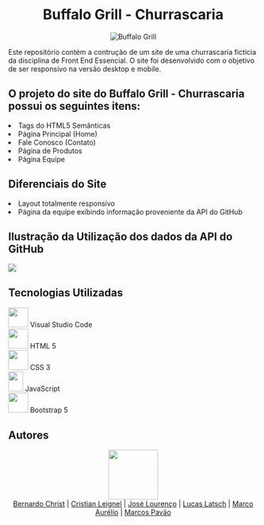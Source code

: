<!DOCTYPE html>
<html>


<body>
  <h1 align="center">Buffalo Grill - Churrascaria</h1>
  <div align="center">
    <img src="https://github.com/leignel/TrabFinalFrontEnd/assets/141193350/d3d63a06-8ebd-43ad-91d5-31f8d629905a"alt="Buffalo Grill">
  </div>

  <p>Este repositório contém a contrução de um site de uma churrascaria fictícia da disciplina de Front End Essencial. O site foi desenvolvido com o objetivo de ser responsivo na versão desktop e mobile.</p>

  <h2>O projeto do site do Buffalo Grill - Churrascaria possui os seguintes itens:</h2>
  <li>Tags do HTML5 Semânticas</li>
  <li>Página Principal (Home)</li>
  <li>Fale Conosco (Contato)</li>
  <li>Página de Produtos</li>
  <li>Página Equipe</li>

  <h2>Diferenciais do Site</h2>
  <li>Layout totalmente responsivo</li>
  <li>Página da equipe exibindo informação proveniente da API do GitHub</li>

  <h2>Ilustração da Utilização dos dados da API do GitHub</h2>
 <img src="https://github.com/leignel/TrabFinalFrontEnd/assets/141193350/5cc7c58a-62cc-4b2d-87d7-2fefcda2b3d6"/>


  <h2>Tecnologias Utilizadas</h2>
 <img src="https://github.com/leignel/TrabFinalFrontEnd/assets/141193350/5d24a8e4-9d9d-4165-87b5-b0f5e64ec34c" height="40" width="40"> Visual Studio Code 
 <br />
 <img src="https://github.com/leignel/TrabFinalFrontEnd/assets/141193350/0e727c99-71b6-435c-9d9c-1fecbec7318d" height="40" width="40"> HTML 5
<br />
<img src="https://github.com/leignel/TrabFinalFrontEnd/assets/141193350/8509d4c5-f3c1-4416-881d-420f6532478f" height="40" width="40"> CSS 3
<br />
<img src="https://github.com/leignel/TrabFinalFrontEnd/assets/141193350/0dd53e97-5a23-434b-bc64-88f94df4dd34" height="40" width="30"> JavaScript
<br />
<img src="https://github.com/leignel/TrabFinalFrontEnd/assets/141193350/c7bf8c8b-60b6-4b01-bcbe-ef5116163d7c" height="40" width="40"> Bootstrap 5


<h2>Autores</h2>  
<div align="center">
<img src="https://cdn.discordapp.com/attachments/1135262336819679372/1140675577733464254/github-logo-git-hub-icon-with-text-on-white-and-black-background-free-vector_2-removebg-preview.png" height="100" width="100"> <br /><a href="https://github.com/BernardoChrist">Bernardo Christ</a> | <a href="https://github.com/leignel">Cristian Leignel</a> | <a href="https://github.com/joselourencocm">José Lourenço</a> | <a href="https://github.com/LucasLatsch">Lucas Latsch</a> | <a href="https://github.com/Rofogale">Marco Aurélio</a> | <a href="https://github.com/marcospavao">Marcos Pavão</a> 
  </div>

  
